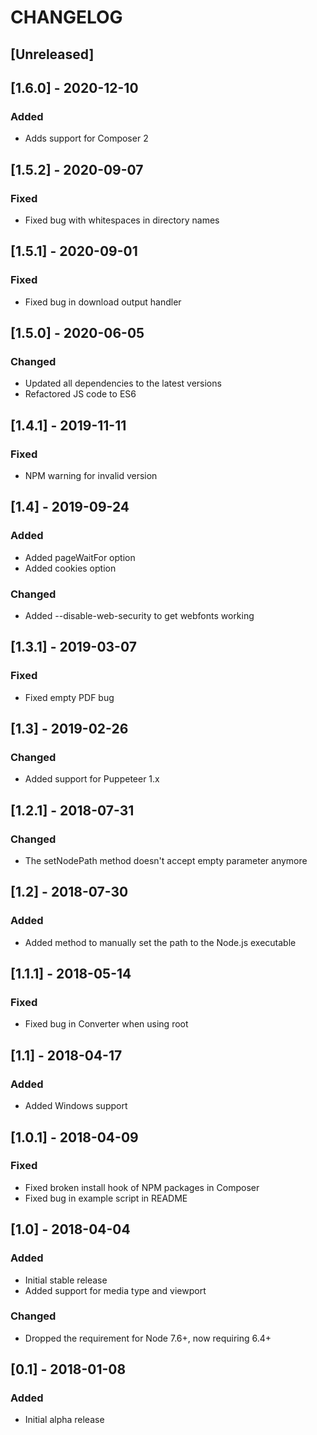 # CHANGELOG

## [Unreleased]

## [1.6.0] - 2020-12-10
### Added
- Adds support for Composer 2

## [1.5.2] - 2020-09-07
### Fixed
- Fixed bug with whitespaces in directory names

## [1.5.1] - 2020-09-01
### Fixed
- Fixed bug in download output handler

## [1.5.0] - 2020-06-05
### Changed
- Updated all dependencies to the latest versions
- Refactored JS code to ES6

## [1.4.1] - 2019-11-11
### Fixed
- NPM warning for invalid version

## [1.4] - 2019-09-24
### Added
- Added pageWaitFor option
- Added cookies option

### Changed
- Added --disable-web-security to get webfonts working

## [1.3.1] - 2019-03-07
### Fixed
- Fixed empty PDF bug

## [1.3] - 2019-02-26
### Changed
- Added support for Puppeteer 1.x

## [1.2.1] - 2018-07-31
### Changed
- The setNodePath method doesn't accept empty parameter anymore

## [1.2] - 2018-07-30
### Added
- Added method to manually set the path to the Node.js executable

## [1.1.1] - 2018-05-14
### Fixed
- Fixed bug in Converter when using root 

## [1.1] - 2018-04-17
### Added
- Added Windows support

## [1.0.1] - 2018-04-09
### Fixed
- Fixed broken install hook of NPM packages in Composer
- Fixed bug in example script in README

## [1.0] - 2018-04-04
### Added
- Initial stable release
- Added support for media type and viewport

### Changed
- Dropped the requirement for Node 7.6+, now requiring 6.4+

## [0.1] - 2018-01-08
### Added
- Initial alpha release
